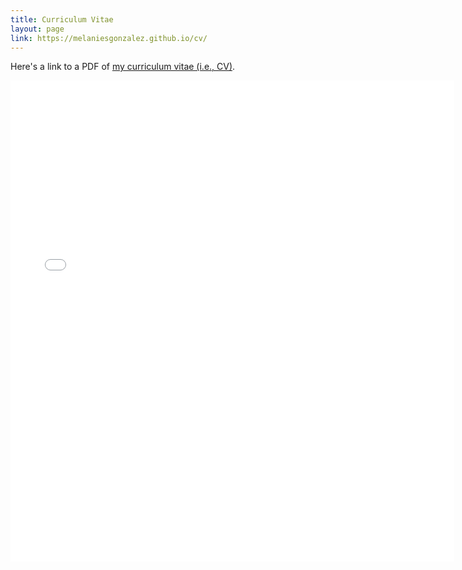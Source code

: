 ```yaml
---
title: Curriculum Vitae
layout: page
link: https://melaniesgonzalez.github.io/cv/
---
```


Here's a link to a PDF of [my curriculum vitae (i.e., CV)](/pdfs/Gonzalez_M_CV.pdf).

<embed src="/pdfs/Gonzalez_M_CV.pdf" width="710" height="770" type="application/pdf"/>
